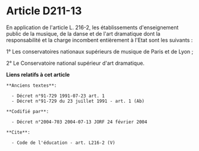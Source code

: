 # Article D211-13

En application de l'article L. 216-2, les établissements d'enseignement public de la musique, de la danse et de l'art
dramatique dont la responsabilité et la charge incombent entièrement à l'Etat sont les suivants : 

1° Les conservatoires nationaux supérieurs de musique de Paris et de Lyon ; 

2° Le Conservatoire national supérieur d'art dramatique.

**Liens relatifs à cet article**

	**Anciens textes**:

	  - Décret n°91-729 1991-07-23 art. 1
	  - Décret n°91-729 du 23 juillet 1991 - art. 1 (Ab)

	**Codifié par**:

	  - Décret n°2004-703 2004-07-13 JORF 24 février 2004

	**Cite**:

	  - Code de l'éducation - art. L216-2 (V)
